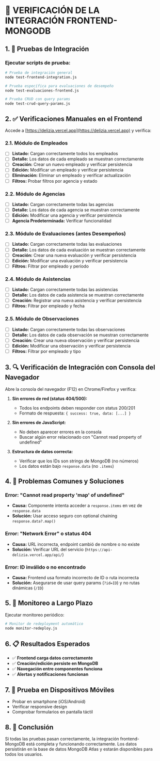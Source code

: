 # 🧪 VERIFICACIÓN DE LA INTEGRACIÓN FRONTEND-MONGODB

## 1. 🚀 Pruebas de Integración

### Ejecutar scripts de prueba:

```bash
# Prueba de integración general
node test-frontend-integration.js

# Prueba específica para evaluaciones de desempeño
node test-evaluaciones-frontend.js

# Prueba CRUD con query params
node test-crud-query-params.js
```

## 2. ✅ Verificaciones Manuales en el Frontend

Accede a [https://delizia.vercel.app](https://delizia.vercel.app) y verifica:

### 2.1. Módulo de Empleados
- [ ] **Listado:** Cargan correctamente todos los empleados
- [ ] **Detalle:** Los datos de cada empleado se muestran correctamente
- [ ] **Creación:** Crear un nuevo empleado y verificar persistencia
- [ ] **Edición:** Modificar un empleado y verificar persistencia
- [ ] **Eliminación:** Eliminar un empleado y verificar actualización
- [ ] **Filtros:** Probar filtros por agencia y estado

### 2.2. Módulo de Agencias
- [ ] **Listado:** Cargan correctamente todas las agencias
- [ ] **Detalle:** Los datos de cada agencia se muestran correctamente
- [ ] **Edición:** Modificar una agencia y verificar persistencia
- [ ] **Agencia Predeterminada:** Verificar funcionalidad

### 2.3. Módulo de Evaluaciones (antes Desempeños)
- [ ] **Listado:** Cargan correctamente todas las evaluaciones
- [ ] **Detalle:** Los datos de cada evaluación se muestran correctamente
- [ ] **Creación:** Crear una nueva evaluación y verificar persistencia
- [ ] **Edición:** Modificar una evaluación y verificar persistencia
- [ ] **Filtros:** Filtrar por empleado y período

### 2.4. Módulo de Asistencias
- [ ] **Listado:** Cargan correctamente todas las asistencias
- [ ] **Detalle:** Los datos de cada asistencia se muestran correctamente
- [ ] **Creación:** Registrar una nueva asistencia y verificar persistencia
- [ ] **Filtros:** Filtrar por empleado y fecha

### 2.5. Módulo de Observaciones
- [ ] **Listado:** Cargan correctamente todas las observaciones
- [ ] **Detalle:** Los datos de cada observación se muestran correctamente
- [ ] **Creación:** Crear una nueva observación y verificar persistencia
- [ ] **Edición:** Modificar una observación y verificar persistencia
- [ ] **Filtros:** Filtrar por empleado y tipo

## 3. 🔍 Verificación de Integración con Consola del Navegador

Abre la consola del navegador (F12) en Chrome/Firefox y verifica:

1. **Sin errores de red (status 404/500):**
   - Todos los endpoints deben responder con status 200/201
   - Formato de respuesta: `{ success: true, data: [...] }`

2. **Sin errores de JavaScript:**
   - No deben aparecer errores en la consola
   - Buscar algún error relacionado con "Cannot read property of undefined"

3. **Estructura de datos correcta:**
   - Verificar que los IDs son strings de MongoDB (no números)
   - Los datos están bajo `response.data` (no `.items`)

## 4. 🚨 Problemas Comunes y Soluciones

### Error: "Cannot read property 'map' of undefined"
- **Causa:** Componente intenta acceder a `response.items` en vez de `response.data`
- **Solución:** Usar acceso seguro con optional chaining `response.data?.map()`

### Error: "Network Error" o status 404
- **Causa:** URL incorrecta, endpoint cambió de nombre o no existe
- **Solución:** Verificar URL del servicio (`https://api-delizia.vercel.app/api/`)

### Error: ID inválido o no encontrado
- **Causa:** Frontend usa formato incorrecto de ID o ruta incorrecta
- **Solución:** Asegurarse de usar query params (`?id=ID`) y no rutas dinámicas (`/ID`)

## 5. 🔄 Monitoreo a Largo Plazo

Ejecutar monitoreo periódico:

```bash
# Monitor de redeployment automático
node monitor-redeploy.js
```

## 6. 📋 Resultados Esperados

- ✅ **Frontend carga datos correctamente**
- ✅ **Creación/edición persiste en MongoDB**
- ✅ **Navegación entre componentes funciona**
- ✅ **Alertas y notificaciones funcionan**

## 7. 📱 Prueba en Dispositivos Móviles

- Probar en smartphone (iOS/Android)
- Verificar responsive design
- Comprobar formularios en pantalla táctil

## 8. 🎯 Conclusión

Si todas las pruebas pasan correctamente, la integración frontend-MongoDB está completa y funcionando correctamente. Los datos persistirán en la base de datos MongoDB Atlas y estarán disponibles para todos los usuarios.
